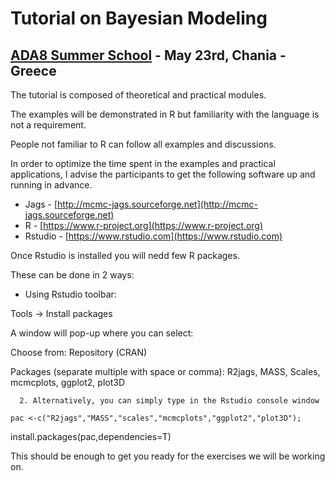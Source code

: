 # Tutorial on Bayesian Modeling #
## [ADA8 Summer School](http://ada8.cosmostat.org) - May 23rd, Chania - Greece ##


The tutorial is composed of theoretical and practical modules. 

The examples will be demonstrated in R but familiarity with the language is not a requirement.

People not familiar to R can follow all examples and discussions.

In order to optimize the time spent in the examples and practical applications, I advise the participants to get the following software up and running in advance.

* Jags		-	[http://mcmc-jags.sourceforge.net](http://mcmc-jags.sourceforge.net)
* R     	-	[https://www.r-project.org](https://www.r-project.org)
* Rstudio 	-	[https://www.rstudio.com](https://www.rstudio.com)

Once Rstudio is installed you will nedd few R packages. 

These can be done in 2 ways:

* Using Rstudio toolbar:

Tools -> Install packages

A window will pop-up where you can select:

Choose from: 	 Repository (CRAN)

Packages (separate multiple with space or comma):
R2jags, MASS, Scales, mcmcplots, ggplot2, plot3D 

      2. Alternatively, you can simply type in the Rstudio console window

 	pac <-c("R2jags","MASS","scales","mcmcplots","ggplot2","plot3D");
install.packages(pac,dependencies=T)

This should be enough to get you ready for the exercises we will be working on. 

